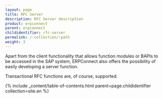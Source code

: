 ```yaml
---
layout: page
title: RFC Server
description: RFC Server description
product: erpconnect
parent: erpconnect
childidentifier: rfc-server
permalink: /:collection/:path
weight: 3
---
```


Apart from the client functionality that allows function modules or BAPIs to be accessed in the SAP system, ERPConnect also offers the possibility of easily developing a server function.

Transactional RFC functions are, of course, supported. 

{% include _content/table-of-contents.html parent=page.childidentifier collection=site.en %}
